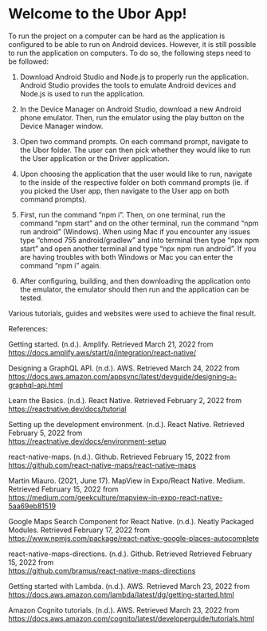 # Welcome to the Ubor App!
To run the project on a computer can be hard as the application is configured to be able to run on Android devices. However, it is still possible to run the application on computers. To do so, the following steps need to be followed:

1. Download Android Studio and Node.js to properly run the application. Android Studio provides the tools to emulate Android devices and Node.js is used to run the application.

2. In the Device Manager on Android Studio, download a new Android phone emulator. Then, run the emulator using the play button on the Device Manager window.

3. Open two command prompts. On each command prompt, navigate to the Ubor folder. The user can then pick whether they would like to run the User application or the Driver application.

4. Upon choosing the application that the user would like to run, navigate to the inside of the respective folder on both command prompts (ie. if you picked the User app, then navigate to the User app on both command prompts).

5. First, run the command “npm i”. Then, on one terminal, run the command “npm start” and on the other terminal, run the command “npm run android” (Windows). When using Mac if you encounter any issues type “chmod 755 android/gradlew” and into terminal then type “npx npm start” and open another terminal and type “npx npm run android”. If you are having troubles with both Windows or Mac you can enter the command “npm i” again.  

6. After configuring, building, and then downloading the application onto the emulator, the emulator should then run and the application can be tested. 


Various tutorials, guides and websites were used to achieve the final result.

References:

Getting started. (n.d.). Amplify. Retrieved March 21, 2022 from  
https://docs.amplify.aws/start/q/integration/react-native/

Designing a GraphQL API. (n.d.). AWS. Retrieved March 24, 2022 from  
https://docs.aws.amazon.com/appsync/latest/devguide/designing-a-graphql-api.html

Learn the Basics. (n.d.). React Native. Retrieved February 2, 2022 from  
https://reactnative.dev/docs/tutorial

Setting up the development environment. (n.d.). React Native. Retrieved February 5, 2022 from   
https://reactnative.dev/docs/environment-setup

react-native-maps. (n.d.). Github. Retrieved February 15, 2022 from  
https://github.com/react-native-maps/react-native-maps

Martin Miauro. (2021, June 17). MapView in Expo/React Native. Medium. Retrieved February 15, 2022 from  
https://medium.com/geekculture/mapview-in-expo-react-native-5aa69eb81519

Google Maps Search Component for React Native. (n.d.). Neatly Packaged Modules. Retrieved February 17, 2022 from  
https://www.npmjs.com/package/react-native-google-places-autocomplete

react-native-maps-directions. (n.d.). Github. Retrieved Retrieved February 15, 2022 from  
https://github.com/bramus/react-native-maps-directions

Getting started with Lambda. (n.d.). AWS. Retrieved March 23, 2022 from  
https://docs.aws.amazon.com/lambda/latest/dg/getting-started.html

Amazon Cognito tutorials. (n.d.). AWS. Retrieved March 23, 2022 from  
https://docs.aws.amazon.com/cognito/latest/developerguide/tutorials.html
